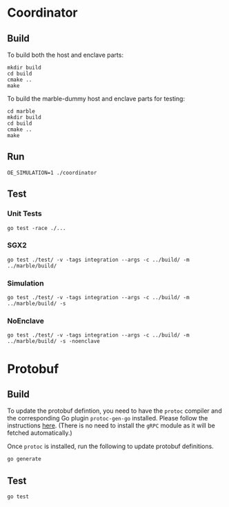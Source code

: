 # Coordinator
## Build
To build both the host and enclave parts:
```
mkdir build
cd build
cmake ..
make
```

To build the marble-dummy host and enclave parts for testing:
```
cd marble
mkdir build
cd build
cmake ..
make
```

## Run
```
OE_SIMULATION=1 ./coordinator
```
## Test
### Unit Tests
```
go test -race ./...
```
### SGX2
```
go test ./test/ -v -tags integration --args -c ../build/ -m ../marble/build/
```
### Simulation
```
go test ./test/ -v -tags integration --args -c ../build/ -m ../marble/build/ -s
```
### NoEnclave
```
go test ./test/ -v -tags integration --args -c ../build/ -m ../marble/build/ -s -noenclave
```

# Protobuf
## Build

To update the protobuf defintion, you need to have the `protoc` compiler and the corresponding Go plugin `protoc-gen-go` installed. Please follow the instructions [here](https://grpc.io/docs/quickstart/go/). (There is no need to install the `gRPC` module as it will be fetched automatically.)

Once `protoc` is installed, run the following to update protobuf definitions.
```bash
go generate
```

## Test

```
go test
```

